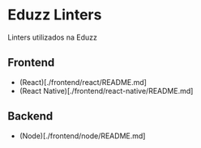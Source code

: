 # Eduzz Linters

Linters utilizados na Eduzz

## Frontend

* (React)[./frontend/react/README.md]
* (React Native)[./frontend/react-native/README.md]

## Backend

* (Node)[./frontend/node/README.md]